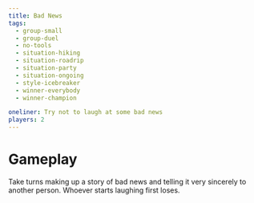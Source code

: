 ```yaml
---
title: Bad News
tags:
  - group-small
  - group-duel
  - no-tools
  - situation-hiking
  - situation-roadrip
  - situation-party
  - situation-ongoing
  - style-icebreaker
  - winner-everybody
  - winner-champion

oneliner: Try not to laugh at some bad news
players: 2
---
```

# Gameplay
Take turns making up a story of bad news and telling it very sincerely to another person. Whoever starts laughing first loses.
